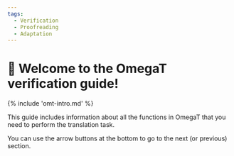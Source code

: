 ```yaml
---
tags:
  - Verification
  - Proofreading
  - Adaptation
---
```


<!-- # Translation -->

<style>
a.md-footer__link--prev[aria-label^="Previous:"],
.md-nav__icon
{
  display: none !important;
}
</style>

# 👋 Welcome to the OmegaT verification guide!

<!-- section: omegat intro -->
{% include 'omt-intro.md' %}

This guide includes information about all the functions in OmegaT that you need to perform the translation task. 

You can use the arrow buttons at the bottom to go to the next (or previous) section.
